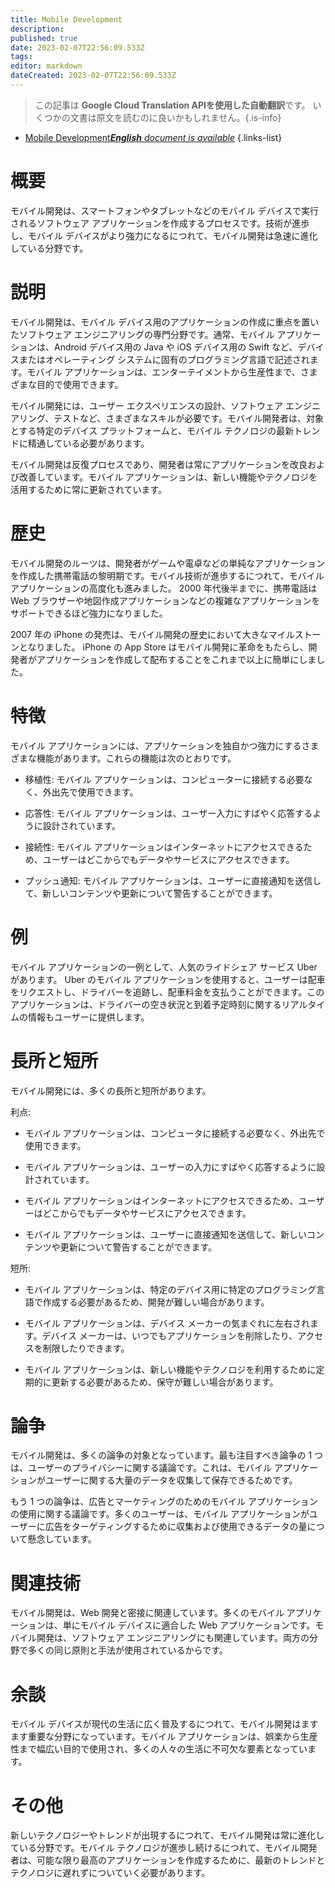 ```yaml
---
title: Mobile Development
description: 
published: true
date: 2023-02-07T22:56:09.533Z
tags: 
editor: markdown
dateCreated: 2023-02-07T22:56:09.533Z
---
```


> この記事は **Google Cloud Translation APIを使用した自動翻訳**です。
いくつかの文書は原文を読むのに良いかもしれません。{.is-info}



- [Mobile Development***English** document is available*](/en/Knowledge-base/Dictionary/mobile-development)
{.links-list}


# 概要
モバイル開発は、スマートフォンやタブレットなどのモバイル デバイスで実行されるソフトウェア アプリケーションを作成するプロセスです。技術が進歩し、モバイル デバイスがより強力になるにつれて、モバイル開発は急速に進化している分野です。

# 説明
モバイル開発は、モバイル デバイス用のアプリケーションの作成に重点を置いたソフトウェア エンジニアリングの専門分野です。通常、モバイル アプリケーションは、Android デバイス用の Java や iOS デバイス用の Swift など、デバイスまたはオペレーティング システムに固有のプログラミング言語で記述されます。モバイル アプリケーションは、エンターテイメントから生産性まで、さまざまな目的で使用できます。

モバイル開発には、ユーザー エクスペリエンスの設計、ソフトウェア エンジニアリング、テストなど、さまざまなスキルが必要です。モバイル開発者は、対象とする特定のデバイス プラットフォームと、モバイル テクノロジの最新トレンドに精通している必要があります。

モバイル開発は反復プロセスであり、開発者は常にアプリケーションを改良および改善しています。モバイル アプリケーションは、新しい機能やテクノロジを活用するために常に更新されています。

# 歴史
モバイル開発のルーツは、開発者がゲームや電卓などの単純なアプリケーションを作成した携帯電話の黎明期です。モバイル技術が進歩するにつれて、モバイル アプリケーションの高度化も進みました。 2000 年代後半までに、携帯電話は Web ブラウザーや地図作成アプリケーションなどの複雑なアプリケーションをサポートできるほど強力になりました。

2007 年の iPhone の発売は、モバイル開発の歴史において大きなマイルストーンとなりました。 iPhone の App Store はモバイル開発に革命をもたらし、開発者がアプリケーションを作成して配布することをこれまで以上に簡単にしました。

# 特徴
モバイル アプリケーションには、アプリケーションを独自かつ強力にするさまざまな機能があります。これらの機能は次のとおりです。

- 移植性: モバイル アプリケーションは、コンピューターに接続する必要なく、外出先で使用できます。

- 応答性: モバイル アプリケーションは、ユーザー入力にすばやく応答するように設計されています。

- 接続性: モバイル アプリケーションはインターネットにアクセスできるため、ユーザーはどこからでもデータやサービスにアクセスできます。

- プッシュ通知: モバイル アプリケーションは、ユーザーに直接通知を送信して、新しいコンテンツや更新について警告することができます。

# 例
モバイル アプリケーションの一例として、人気のライドシェア サービス Uber があります。 Uber のモバイル アプリケーションを使用すると、ユーザーは配車をリクエストし、ドライバーを追跡し、配車料金を支払うことができます。このアプリケーションは、ドライバーの空き状況と到着予定時刻に関するリアルタイムの情報もユーザーに提供します。

# 長所と短所
モバイル開発には、多くの長所と短所があります。

利点:

- モバイル アプリケーションは、コンピュータに接続する必要なく、外出先で使用できます。

- モバイル アプリケーションは、ユーザーの入力にすばやく応答するように設計されています。

- モバイル アプリケーションはインターネットにアクセスできるため、ユーザーはどこからでもデータやサービスにアクセスできます。

- モバイル アプリケーションは、ユーザーに直接通知を送信して、新しいコンテンツや更新について警告することができます。

短所:

- モバイル アプリケーションは、特定のデバイス用に特定のプログラミング言語で作成する必要があるため、開発が難しい場合があります。

- モバイル アプリケーションは、デバイス メーカーの気まぐれに左右されます。デバイス メーカーは、いつでもアプリケーションを削除したり、アクセスを制限したりできます。

- モバイル アプリケーションは、新しい機能やテクノロジを利用するために定期的に更新する必要があるため、保守が難しい場合があります。

# 論争
モバイル開発は、多くの論争の対象となっています。最も注目すべき論争の 1 つは、ユーザーのプライバシーに関する議論です。これは、モバイル アプリケーションがユーザーに関する大量のデータを収集して保存できるためです。

もう 1 つの論争は、広告とマーケティングのためのモバイル アプリケーションの使用に関する議論です。多くのユーザーは、モバイル アプリケーションがユーザーに広告をターゲティングするために収集および使用できるデータの量について懸念しています。

# 関連技術
モバイル開発は、Web 開発と密接に関連しています。多くのモバイル アプリケーションは、単にモバイル デバイスに適合した Web アプリケーションです。モバイル開発は、ソフトウェア エンジニアリングにも関連しています。両方の分野で多くの同じ原則と手法が使用されているからです。

# 余談
モバイル デバイスが現代の生活に広く普及するにつれて、モバイル開発はますます重要な分野になっています。モバイル アプリケーションは、娯楽から生産性まで幅広い目的で使用され、多くの人々の生活に不可欠な要素となっています。

# その他
新しいテクノロジーやトレンドが出現するにつれて、モバイル開発は常に進化している分野です。モバイル テクノロジが進歩し続けるにつれて、モバイル開発者は、可能な限り最高のアプリケーションを作成するために、最新のトレンドとテクノロジに遅れずについていく必要があります。